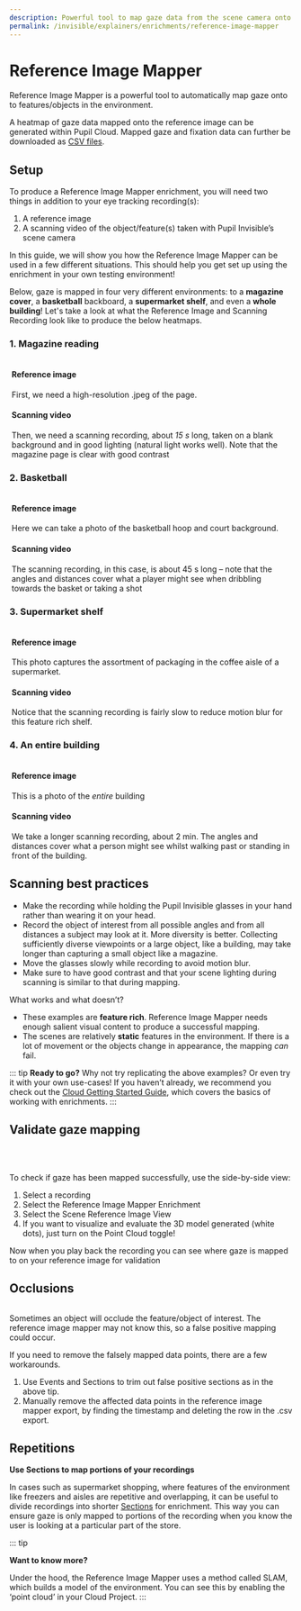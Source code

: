 ```yaml
---
description: Powerful tool to map gaze data from the scene camera onto a reference image 
permalink: /invisible/explainers/enrichments/reference-image-mapper
---
```


# Reference Image Mapper

Reference Image Mapper is a powerful tool to automatically map gaze onto to features/objects in the environment.

<Youtube src="IF8f1Z3ZkEo" autoplay="1" muted="1"/>


A heatmap of gaze data mapped onto the reference image can be generated within Pupil Cloud. Mapped gaze and fixation data can further be downloaded as [CSV files](/invisible/reference/export-formats.html#reference-image-mapper). 

## Setup

<Youtube src="ygqzQEzUIS4"/>

To produce a Reference Image Mapper enrichment, you will need two things in addition to your eye tracking recording(s):
1. A reference image
2. A scanning video of the object/feature(s) taken with Pupil Invisible’s scene camera

In this guide, we will show you how the Reference Image Mapper can be used in a few different situations. This should help you get set up using the enrichment in your own testing environment!

Below, gaze is mapped in four very different environments: to a **magazine cover**, a **basketball** backboard, a **supermarket shelf**, and even a **whole building**! Let's take a look at what the Reference Image and Scanning Recording look like to produce the below heatmaps.

<PhotoGrid :images="[
  require(`../../../media/invisible/rim/heatmap-0.jpg`),
  require(`../../../media/invisible/rim/heatmap-1.jpg`),
  require(`../../../media/invisible/rim/heatmap-2.jpg`),
  require(`../../../media/invisible/rim/heatmap-3.jpg`),
]"/>

### 1. Magazine reading


<div class="mcontainer">
  <div class="col-mcontainer">
    <h4>Reference image</h4>
    <v-img
    class="rounded" 
    style="margin-bottom:14px;"
    max-width="100%" max-height="300px" contain 
    :src="require('../../../media/invisible/rim/magazine-img.jpg')"
  ></v-img>
    First, we need a high-resolution .jpeg of the page.
  </div>
  <div class="col-mcontainer">
    <h4>Scanning video</h4>
    <Youtube src="SplYZK-ZzE8"/>
    Then, we need a scanning recording, about <i>15 s</i> long, taken on a blank background and in good lighting (natural light works well). Note that the magazine page is clear with good contrast
  </div>
</div>


### 2. Basketball

<div class="mcontainer">
  <div class="col-mcontainer">
    <h4>Reference image</h4>
    <v-img
    class="rounded" 
    style="margin-bottom:14px;"
    max-width="100%" max-height="300px" contain 
    :src="require('../../../media/invisible/rim/basketball-img.jpg')"
  ></v-img>
    Here we can take a photo of the basketball hoop and court background.
  </div>
  <div class="col-mcontainer">
    <h4>Scanning video</h4>
    <Youtube src="4MB5o4W_XJo"/>
    The scanning recording, in this case, is about 45 s long – note that the angles and distances cover what a player might see when dribbling towards the basket or taking a shot
  </div>
</div>

### 3. Supermarket shelf

<div class="mcontainer">
  <div class="col-mcontainer">
    <h4>Reference image</h4>
    <v-img
    class="rounded" 
    style="margin-bottom:14px;"
    max-width="100%" max-height="300px" contain 
    :src="require('../../../media/invisible/rim/supermarket-img.jpg')"
  ></v-img>
    This photo captures the assortment of packagíng in the coffee aisle of a supermarket.
  </div>
  <div class="col-mcontainer">
    <h4>Scanning video</h4>
    <Youtube src="d3Yk3nKDIOQ"/>
    Notice that the scanning recording is fairly slow to reduce motion blur for this feature rich shelf.
  </div>
</div>

### 4. An entire building

<div class="mcontainer" display="grid | inline-grid">
  <div class="col-mcontainer">
    <h4>Reference image</h4>
    <v-img
    class="rounded" 
    style="margin-bottom:14px;"
    max-width="100%" max-height="300px" contain 
    :src="require('../../../media/invisible/rim/building-img.jpg')"
    ></v-img>
    This is a photo of the <i>entire</i> building
  </div>
  <div class="col-mcontainer">
    <h4>Scanning video</h4>
    <Youtube src="0U4H-uOIHlw"/>
    We take a longer scanning recording, about 2 min. The angles and distances cover what a person might see whilst walking past or standing in front of the building.
  </div>
</div>

## Scanning best practices

- Make the recording while holding the Pupil Invisible glasses in your hand rather than wearing it on your head.
- Record the object of interest from all possible angles and from all distances a subject may look at it. More diversity is better. Collecting sufficiently diverse viewpoints or a large object, like a building, may take longer than capturing a small object like a magazine.
- Move the glasses slowly while recording to avoid motion blur.
- Make sure to have good contrast and that your scene lighting during scanning is similar to that during mapping.

What works and what doesn’t?
- These examples are **feature rich**. Reference Image Mapper needs enough salient visual content to produce a successful mapping.
- The scenes are relatively **static** features in the environment. If there is a lot of movement or the objects change in appearance, the mapping *can* fail.

::: tip
**Ready to go?**
Why not try replicating the above examples? Or even try it with your own use-cases! If you haven’t already, we recommend you check out the [Cloud Getting Started Guide](/invisible/getting-started/analyse-recordings-in-pupil-cloud/#analyse-recordings-in-pupil-cloud), which covers the basics of working with enrichments.
:::

## Validate gaze mapping

<div class="pb-4" style="display:flex;justify-content:center;">
  <v-img
    class="rounded" 
    style="margin-bottom:32px;"
    :src="require('../../../media/invisible/rim/rim-in-cloud.png')"
    max-width=90%
  >
  </v-img>
</div>

To check if gaze has been mapped successfully, use the side-by-side view:
1. Select a recording
2. Select the Reference Image Mapper Enrichment
3. Select the Scene Reference Image View
4. If you want to visualize and evaluate the 3D model generated (white dots), just turn on the Point Cloud toggle!

Now when you play back the recording you can see where gaze is mapped to on your reference image for validation

## Occlusions

<div class="pb-4" style="display:flex;justify-content:center;">
  <v-img
    class="rounded" 
    :src="require('../../../media/invisible/rim/basketball-occlusion.png')"
    max-width=400px
  >
  </v-img>
</div>


Sometimes an object will occlude the feature/object of interest. The reference image mapper may not know this, so a false positive mapping could occur. 

If you need to remove the falsely mapped data points, there are a few workarounds.

1. Use Events and Sections to trim out false positive sections as in the above tip.
2. Manually remove the affected data points in the reference image mapper export, by finding the timestamp and deleting the row in the .csv export.

## Repetitions

**Use Sections to map portions of your recordings**

In cases such as supermarket shopping, where features of the environment like freezers and aisles are repetitive and overlapping, it can be useful to divide recordings into shorter [Sections](/invisible/explainers/enrichments/overview#enrichment-sections) for enrichment. This way you can ensure gaze is only mapped to portions of the recording when you know the user is looking at a particular part of the store.


::: tip

**Want to know more?**

Under the hood, the Reference Image Mapper uses a method called SLAM, which builds a model of the environment. You can see this by enabling the ‘point cloud’ in your Cloud Project.
:::

<style>
.mcontainer{
  display: flex;
  flex-wrap: wrap;
}
.col-mcontainer{
  flex: 50%;
  padding: 0 4px;
}
@media screen and (min-width: 1025px) and (max-width: 1200px) {
  .col-mcontainer{
    flex: 100%;
  }
}
@media screen and (max-width: 800px) {
    .col-mcontainer{
    flex: 50%;
  }
}
@media screen and (max-width: 400px) {
  .col-mcontainer{
    flex: 100%;
  }
}

</style>